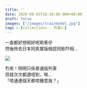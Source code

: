 ```yaml
---
title: ''
date: 2020-08-03T18:30:00.000+08:00
draft: false
images: ["/images/trainmodel.jpg"]
tags : [collections - 可愛い]
---
```


一直都好想砌好呢啲車仔  
然後拎去日本同真實版相認同影吓相...

![](/images/trainmodel.jpg) 

冇啦！明明只係普通版列車  
但就次次都遇唔到，唉...  
「唔通連個天都唔鍾意我？」  
